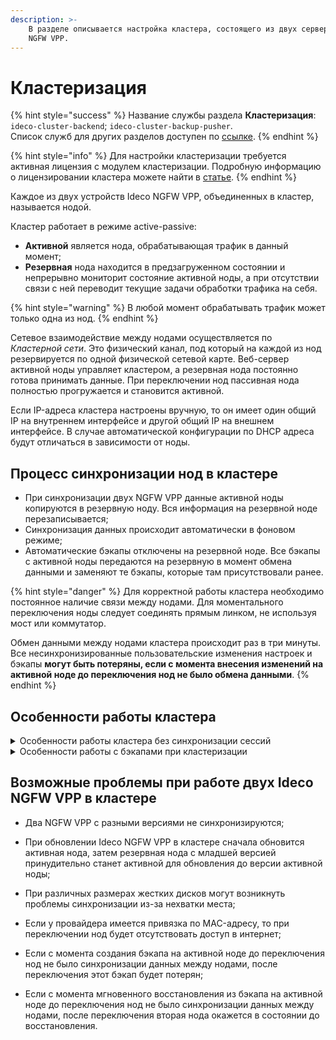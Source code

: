 ```yaml
---
description: >-
    В разделе описывается настройка кластера, состоящего из двух серверов Ideco
    NGFW VPP.
---
```


# Кластеризация

{% hint style="success" %}
Название службы раздела **Кластеризация**: `ideco-cluster-backend`; `ideco-cluster-backup-pusher`. \
Список служб для других разделов доступен по [ссылке](/settings/server-management/terminal.md).
{% endhint %}

{% hint style="info" %}
Для настройки кластеризации требуется активная лицензия с модулем кластеризации. Подробную информацию о лицензировании кластера можете найти в [статье](/general/license.md).
{% endhint %}

Каждое из двух устройств Ideco NGFW VPP, объединенных в кластер, называется нодой.

Кластер работает в режиме active-passive: 

* **Активной** является нода, обрабатывающая трафик в данный момент;
* **Резервная** нода находится в предзагруженном состоянии и непрерывно мониторит состояние активной ноды, а при отсутствии связи с ней переводит текущие задачи обработки трафика на себя. 

{% hint style="warning" %}
В любой момент обрабатывать трафик может только одна из нод.
{% endhint %}

Сетевое взаимодействие между нодами осуществляется по *Кластерной сети*. Это физический канал, под который на каждой из нод резервируется по одной физической сетевой карте. Веб-сервер активной ноды управляет кластером, а резервная нода постоянно готова принимать данные. При переключении нод пассивная нода полностью прогружается и становится активной.

Если IP-адреса кластера настроены вручную, то он имеет один общий IP на внутреннем интерфейсе и другой общий IP на внешнем интерфейсе. В случае автоматической конфигурации по DHCP адреса будут отличаться в зависимости от ноды.

## Процесс синхронизации нод в кластере

* При синхронизации двух NGFW VPP данные активной ноды копируются в резервную ноду. Вся информация на резервной ноде перезаписывается;
* Синхронизация данных происходит автоматически в фоновом режиме;
* Автоматические бэкапы отключены на резервной ноде. Все бэкапы с активной ноды передаются на резервную в момент обмена данными и заменяют те бэкапы, которые там присутствовали ранее.

{% hint style="danger" %}
Для корректной работы кластера необходимо постоянное наличие связи между нодами. Для моментального переключения ноды следует соединять прямым линком, не используя мост или коммутатор.

Обмен данными между нодами кластера происходит раз в три минуты. Все несинхронизированные пользовательские изменения настроек и бэкапы **могут быть потеряны, если с момента внесения изменений на активной ноде до переключения нод не было обмена данными**.
{% endhint %}

## Особенности работы кластера

<details>
<summary>Особенности работы кластера без синхронизации сессий</summary>

* При переключении на резервную ноду синхронизируются все данные с диска активной ноды (синхронизация осуществляется за счет копирования файлов в файловой системе);

* Время переключения нод - 15 сек + загрузка резервной ноды;

* При переключении нод не синхронизируются логи мониторинга и journald, а также аппаратные данные.

</details>

<details>
<summary>Особенности работы с бэкапами при кластеризации</summary>

* Невозможно полное восстановление из бэкапов. При этом можно создать резервную копию и после разрушения кластера восстановить копию на ноде, которая была активной;

* На активной ноде доступно **Мгновенное восстановление из бэкапа**. Восстанавливаются все настройки, кроме использованного трафика по квотам, изменений в списке пользователей и отчетах. Данные на второй ноде также придут в соответствие с восстановленными настройками после синхронизации нод.

</details>

## Возможные проблемы при работе двух Ideco NGFW VPP в кластере

* Два NGFW VPP с разными версиями не синхронизируются;

* При обновлении Ideco NGFW VPP в кластере сначала обновится активная нода, затем резервная нода с младшей версией принудительно станет активной для обновления до версии активной ноды;

* При различных размерах жестких дисков могут возникнуть проблемы синхронизации из-за нехватки места;

* Если у провайдера имеется привязка по MAC-адресу, то при переключении нод будет отсутствовать доступ в интернет;

* Если с момента создания бэкапа на активной ноде до переключения нод не было синхронизации данных между нодами, после переключения этот бэкап будет потерян;

* Если с момента мгновенного восстановления из бэкапа на активной ноде до переключения нод не было синхронизации данных между нодами, после переключения вторая нода окажется в состоянии до восстановления.